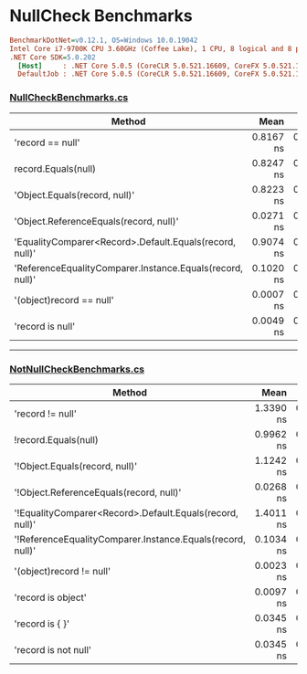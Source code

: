 # NullCheck Benchmarks

``` ini
BenchmarkDotNet=v0.12.1, OS=Windows 10.0.19042
Intel Core i7-9700K CPU 3.60GHz (Coffee Lake), 1 CPU, 8 logical and 8 physical cores
.NET Core SDK=5.0.202
  [Host]     : .NET Core 5.0.5 (CoreCLR 5.0.521.16609, CoreFX 5.0.521.16609), X64 RyuJIT
  DefaultJob : .NET Core 5.0.5 (CoreCLR 5.0.521.16609, CoreFX 5.0.521.16609), X64 RyuJIT
```

### [NullCheckBenchmarks.cs](../demo/F0.Talks.NullVoid.Benchmarks/NullCheckBenchmarks.cs)

|                                                    Method |      Mean |     Error |    StdDev |    Median |       Min |       Max |
|---------------------------------------------------------- |----------:|----------:|----------:|----------:|----------:|----------:|
|                                          &#39;record == null&#39; | 0.8167 ns | 0.0103 ns | 0.0086 ns | 0.8105 ns | 0.8089 ns | 0.8357 ns |
|                                       record.Equals(null) | 0.8247 ns | 0.0107 ns | 0.0100 ns | 0.8280 ns | 0.8120 ns | 0.8462 ns |
|                             &#39;Object.Equals(record, null)&#39; | 0.8223 ns | 0.0170 ns | 0.0159 ns | 0.8230 ns | 0.8012 ns | 0.8537 ns |
|                    &#39;Object.ReferenceEquals(record, null)&#39; | 0.0271 ns | 0.0074 ns | 0.0069 ns | 0.0279 ns | 0.0160 ns | 0.0373 ns |
|   &#39;EqualityComparer&lt;Record&gt;.Default.Equals(record, null)&#39; | 0.9074 ns | 0.0118 ns | 0.0110 ns | 0.9082 ns | 0.8948 ns | 0.9295 ns |
| &#39;ReferenceEqualityComparer.Instance.Equals(record, null)&#39; | 0.1020 ns | 0.0081 ns | 0.0068 ns | 0.1000 ns | 0.0914 ns | 0.1130 ns |
|                                  &#39;(object)record == null&#39; | 0.0007 ns | 0.0029 ns | 0.0024 ns | 0.0000 ns | 0.0000 ns | 0.0087 ns |
|                                          &#39;record is null&#39; | 0.0049 ns | 0.0054 ns | 0.0050 ns | 0.0031 ns | 0.0000 ns | 0.0158 ns |

---

### [NotNullCheckBenchmarks.cs](../demo/F0.Talks.NullVoid.Benchmarks/NotNullCheckBenchmarks.cs)

|                                                    Method |      Mean |     Error |    StdDev |    Median |       Min |       Max |
|---------------------------------------------------------- |----------:|----------:|----------:|----------:|----------:|----------:|
|                                          &#39;record != null&#39; | 1.3390 ns | 0.0174 ns | 0.0136 ns | 1.3393 ns | 1.3159 ns | 1.3642 ns |
|                                      !record.Equals(null) | 0.9962 ns | 0.0124 ns | 0.0116 ns | 0.9962 ns | 0.9780 ns | 1.0166 ns |
|                            &#39;!Object.Equals(record, null)&#39; | 1.1242 ns | 0.0144 ns | 0.0134 ns | 1.1242 ns | 1.1099 ns | 1.1488 ns |
|                   &#39;!Object.ReferenceEquals(record, null)&#39; | 0.0268 ns | 0.0100 ns | 0.0094 ns | 0.0248 ns | 0.0129 ns | 0.0454 ns |
|  &#39;!EqualityComparer&lt;Record&gt;.Default.Equals(record, null)&#39; | 1.4011 ns | 0.0155 ns | 0.0145 ns | 1.4003 ns | 1.3784 ns | 1.4283 ns |
| &#39;!ReferenceEqualityComparer.Instance.Equals(record, null)&#39; | 0.1034 ns | 0.0072 ns | 0.0067 ns | 0.1023 ns | 0.0954 ns | 0.1149 ns |
|                                  &#39;(object)record != null&#39; | 0.0023 ns | 0.0061 ns | 0.0054 ns | 0.0000 ns | 0.0000 ns | 0.0158 ns |
|                                        &#39;record is object&#39; | 0.0097 ns | 0.0078 ns | 0.0073 ns | 0.0100 ns | 0.0000 ns | 0.0211 ns |
|                                           &#39;record is { }&#39; | 0.0345 ns | 0.0058 ns | 0.0052 ns | 0.0354 ns | 0.0248 ns | 0.0426 ns |
|                                      &#39;record is not null&#39; | 0.0345 ns | 0.0057 ns | 0.0048 ns | 0.0340 ns | 0.0272 ns | 0.0436 ns |
